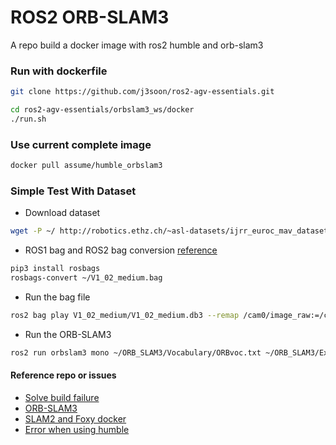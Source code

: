 # ROS2 ORB-SLAM3

A repo build a docker image with ros2 humble and orb-slam3

### Run with dockerfile

```bash
git clone https://github.com/j3soon/ros2-agv-essentials.git 
```

```bash
cd ros2-agv-essentials/orbslam3_ws/docker
./run.sh
```

### Use current complete image

```bash
docker pull assume/humble_orbslam3
```

### Simple Test With Dataset

- Download dataset
```bash
wget -P ~/ http://robotics.ethz.ch/~asl-datasets/ijrr_euroc_mav_dataset/vicon_room1/V1_02_medium/V1_02_medium.bag
```
- ROS1 bag and ROS2 bag conversion [reference](https://docs.openvins.com/dev-ros1-to-ros2.html)
```bash
pip3 install rosbags
rosbags-convert ~/V1_02_medium.bag
```
- Run the bag file
```bash
ros2 bag play V1_02_medium/V1_02_medium.db3 --remap /cam0/image_raw:=/camera
```
- Run the ORB-SLAM3
```bash
ros2 run orbslam3 mono ~/ORB_SLAM3/Vocabulary/ORBvoc.txt ~/ORB_SLAM3/Examples_old/Monocular/EuRoC.yaml false
```

#### Reference repo or issues

- [Solve build failure](https://github.com/UZ-SLAMLab/ORB_SLAM3/issues/566)
- [ORB-SLAM3](https://github.com/UZ-SLAMLab/ORB_SLAM3)
- [SLAM2 and Foxy docker](https://github.com/alsora/ros2-ORB_SLAM2/tree/master)
- [Error when using humble](https://github.com/alsora/ros2-ORB_SLAM2/issues/8#issuecomment-1461570970)